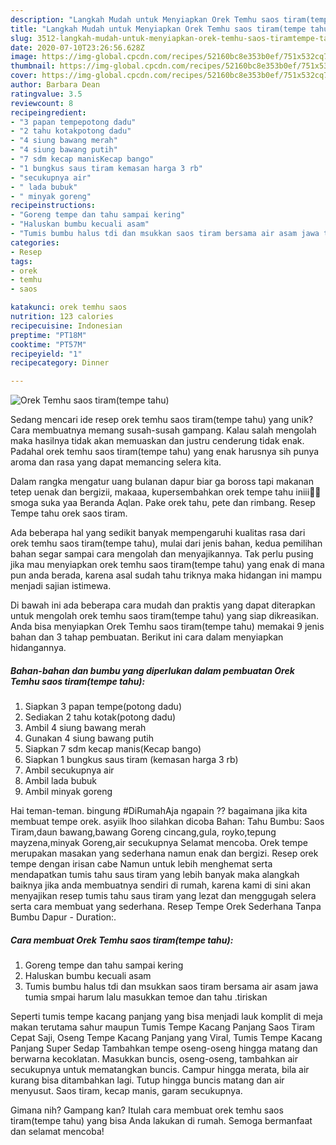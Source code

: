 ```yaml
---
description: "Langkah Mudah untuk Menyiapkan Orek Temhu saos tiram(tempe tahu), Lezat"
title: "Langkah Mudah untuk Menyiapkan Orek Temhu saos tiram(tempe tahu), Lezat"
slug: 3512-langkah-mudah-untuk-menyiapkan-orek-temhu-saos-tiramtempe-tahu-lezat
date: 2020-07-10T23:26:56.628Z
image: https://img-global.cpcdn.com/recipes/52160bc8e353b0ef/751x532cq70/orek-temhu-saos-tiramtempe-tahu-foto-resep-utama.jpg
thumbnail: https://img-global.cpcdn.com/recipes/52160bc8e353b0ef/751x532cq70/orek-temhu-saos-tiramtempe-tahu-foto-resep-utama.jpg
cover: https://img-global.cpcdn.com/recipes/52160bc8e353b0ef/751x532cq70/orek-temhu-saos-tiramtempe-tahu-foto-resep-utama.jpg
author: Barbara Dean
ratingvalue: 3.5
reviewcount: 8
recipeingredient:
- "3 papan tempepotong dadu"
- "2 tahu kotakpotong dadu"
- "4 siung bawang merah"
- "4 siung bawang putih"
- "7 sdm kecap manisKecap bango"
- "1 bungkus saus tiram kemasan harga 3 rb"
- "secukupnya air"
- " lada bubuk"
- " minyak goreng"
recipeinstructions:
- "Goreng tempe dan tahu sampai kering"
- "Haluskan bumbu kecuali asam"
- "Tumis bumbu halus tdi dan msukkan saos tiram bersama air asam jawa tumia smpai harum lalu masukkan temoe dan tahu .tiriskan"
categories:
- Resep
tags:
- orek
- temhu
- saos

katakunci: orek temhu saos 
nutrition: 123 calories
recipecuisine: Indonesian
preptime: "PT18M"
cooktime: "PT57M"
recipeyield: "1"
recipecategory: Dinner

---
```



![Orek Temhu saos tiram(tempe tahu)](https://img-global.cpcdn.com/recipes/52160bc8e353b0ef/751x532cq70/orek-temhu-saos-tiramtempe-tahu-foto-resep-utama.jpg)

Sedang mencari ide resep orek temhu saos tiram(tempe tahu) yang unik? Cara membuatnya memang susah-susah gampang. Kalau salah mengolah maka hasilnya tidak akan memuaskan dan justru cenderung tidak enak. Padahal orek temhu saos tiram(tempe tahu) yang enak harusnya sih punya aroma dan rasa yang dapat memancing selera kita.

Dalam rangka mengatur uang bulanan dapur biar ga boross tapi makanan tetep uenak dan bergizii, makaaa, kupersembahkan orek tempe tahu iniii🥰🥰 smoga suka yaa Beranda Aqlan. Pake orek tahu, pete dan rimbang. Resep Tempe tahu orek saos tiram.

Ada beberapa hal yang sedikit banyak mempengaruhi kualitas rasa dari orek temhu saos tiram(tempe tahu), mulai dari jenis bahan, kedua pemilihan bahan segar sampai cara mengolah dan menyajikannya. Tak perlu pusing jika mau menyiapkan orek temhu saos tiram(tempe tahu) yang enak di mana pun anda berada, karena asal sudah tahu triknya maka hidangan ini mampu menjadi sajian istimewa.


Di bawah ini ada beberapa cara mudah dan praktis yang dapat diterapkan untuk mengolah orek temhu saos tiram(tempe tahu) yang siap dikreasikan. Anda bisa menyiapkan Orek Temhu saos tiram(tempe tahu) memakai 9 jenis bahan dan 3 tahap pembuatan. Berikut ini cara dalam menyiapkan hidangannya.

<!--inarticleads1-->

##### Bahan-bahan dan bumbu yang diperlukan dalam pembuatan Orek Temhu saos tiram(tempe tahu):

1. Siapkan 3 papan tempe(potong dadu)
1. Sediakan 2 tahu kotak(potong dadu)
1. Ambil 4 siung bawang merah
1. Gunakan 4 siung bawang putih
1. Siapkan 7 sdm kecap manis(Kecap bango)
1. Siapkan 1 bungkus saus tiram (kemasan harga 3 rb)
1. Ambil secukupnya air
1. Ambil  lada bubuk
1. Ambil  minyak goreng


Hai teman-teman. bingung #DiRumahAja ngapain ?? bagaimana jika kita membuat tempe orek. asyiik lhoo silahkan dicoba Bahan: Tahu Bumbu: Saos Tiram,daun bawang,bawang Goreng cincang,gula, royko,tepung mayzena,minyak Goreng,air secukupnya Selamat mencoba. Orek tempe merupakan masakan yang sederhana namun enak dan bergizi. Resep orek tempe dengan irisan cabe Namun untuk lebih menghemat serta mendapatkan tumis tahu saus tiram yang lebih banyak maka alangkah baiknya jika anda membuatnya sendiri di rumah, karena kami di sini akan menyajikan resep tumis tahu saus tiram yang lezat dan menggugah selera serta cara membuat yang sederhana. Resep Tempe Orek Sederhana Tanpa Bumbu Dapur - Duration:. 

<!--inarticleads2-->

##### Cara membuat Orek Temhu saos tiram(tempe tahu):

1. Goreng tempe dan tahu sampai kering
1. Haluskan bumbu kecuali asam
1. Tumis bumbu halus tdi dan msukkan saos tiram bersama air asam jawa tumia smpai harum lalu masukkan temoe dan tahu .tiriskan


Seperti tumis tempe kacang panjang yang bisa menjadi lauk komplit di meja makan terutama sahur maupun Tumis Tempe Kacang Panjang Saos Tiram Cepat Saji, Oseng Tempe Kacang Panjang yang Viral, Tumis Tempe Kacang Panjang Super Sedap Tambahkan tempe oseng-oseng hingga matang dan berwarna kecoklatan. Masukkan buncis, oseng-oseng, tambahkan air secukupnya untuk mematangkan buncis. Campur hingga merata, bila air kurang bisa ditambahkan lagi. Tutup hingga buncis matang dan air menyusut. Saos tiram, kecap manis, garam secukupnya. 

Gimana nih? Gampang kan? Itulah cara membuat orek temhu saos tiram(tempe tahu) yang bisa Anda lakukan di rumah. Semoga bermanfaat dan selamat mencoba!
